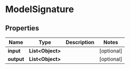 

# ModelSignature

## Properties

Name | Type | Description | Notes
------------ | ------------- | ------------- | -------------
**input** | **List&lt;Object&gt;** |  |  [optional]
**output** | **List&lt;Object&gt;** |  |  [optional]



